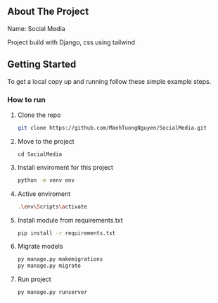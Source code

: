 ## About The Project
Name: Social Media

Project build with Django, css using tailwind

## Getting Started
To get a local copy up and running follow these simple example steps.
### How to run
1. Clone the repo
   ```sh
   git clone https://github.com/ManhTuongNguyen/SocialMedia.git
   ```
2. Move to the project
   ```
   cd SocialMedia
   ```
3. Install enviroment for this project
   ```sh
   python -m venv env
   ```
4. Active enviroment
   ```sh
   .\env\Scripts\activate
   ```
5. Install module from requirements.txt
   ```sh
   pip install -r requirements.txt
   ```
6. Migrate models
   ```sh
   py manage.py makemigrations
   py manage.py migrate
   ```
7. Run project
    ```
    py manage.py runserver
    ```
